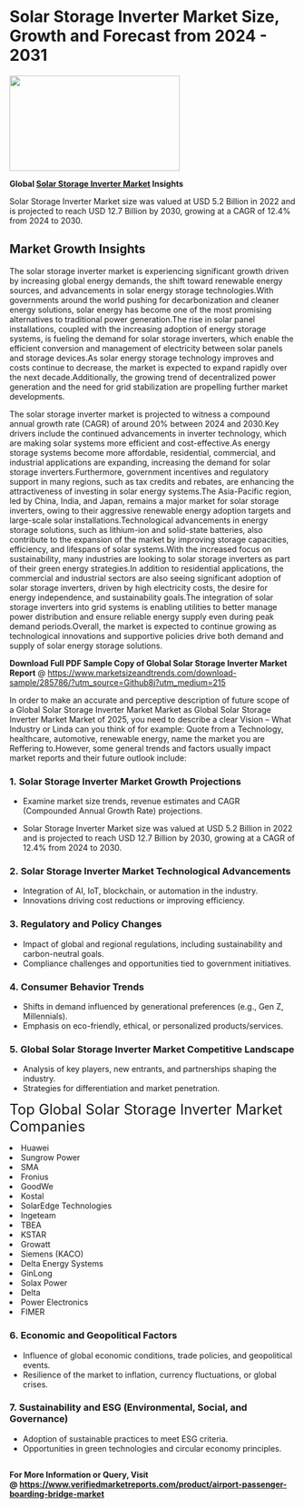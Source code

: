 <H1>Solar Storage Inverter Market Size, Growth and Forecast from 2024 - 2031</H1><img class="aligncenter size-medium wp-image-584254" src="https://thirdeyenews.in/wp-content/uploads/2024/09/Global-Market-Research-300x168.jpeg" alt="" width="300" height="168" /><p><strong>Global&nbsp;<a href="https://www.marketsizeandtrends.com/download-sample/285786/?utm_source=Github8j?utm_medium=215">Solar Storage Inverter Market</a> Insights</strong></p><p>Solar Storage Inverter Market size was valued at USD 5.2 Billion in 2022 and is projected to reach USD 12.7 Billion by 2030, growing at a CAGR of 12.4% from 2024 to 2030.</p><p><h2>Market Growth Insights</h2> <p>The solar storage inverter market is experiencing significant growth driven by increasing global energy demands, the shift toward renewable energy sources, and advancements in solar energy storage technologies.With governments around the world pushing for decarbonization and cleaner energy solutions, solar energy has become one of the most promising alternatives to traditional power generation.The rise in solar panel installations, coupled with the increasing adoption of energy storage systems, is fueling the demand for solar storage inverters, which enable the efficient conversion and management of electricity between solar panels and storage devices.As solar energy storage technology improves and costs continue to decrease, the market is expected to expand rapidly over the next decade.Additionally, the growing trend of decentralized power generation and the need for grid stabilization are propelling further market developments.<br></p> <p>The solar storage inverter market is projected to witness a compound annual growth rate (CAGR) of around 20% between 2024 and 2030.Key drivers include the continued advancements in inverter technology, which are making solar systems more efficient and cost-effective.As energy storage systems become more affordable, residential, commercial, and industrial applications are expanding, increasing the demand for solar storage inverters.Furthermore, government incentives and regulatory support in many regions, such as tax credits and rebates, are enhancing the attractiveness of investing in solar energy systems.The Asia-Pacific region, led by China, India, and Japan, remains a major market for solar storage inverters, owing to their aggressive renewable energy adoption targets and large-scale solar installations.Technological advancements in energy storage solutions, such as lithium-ion and solid-state batteries, also contribute to the expansion of the market by improving storage capacities, efficiency, and lifespans of solar systems.With the increased focus on sustainability, many industries are looking to solar storage inverters as part of their green energy strategies.In addition to residential applications, the commercial and industrial sectors are also seeing significant adoption of solar storage inverters, driven by high electricity costs, the desire for energy independence, and sustainability goals.The integration of solar storage inverters into grid systems is enabling utilities to better manage power distribution and ensure reliable energy supply even during peak demand periods.Overall, the market is expected to continue growing as technological innovations and supportive policies drive both demand and supply of solar energy storage solutions.<br> </p><p><span class=""><strong>Download Full PDF Sample Copy of Global Solar Storage Inverter Market Report</strong> @ <a href="https://www.marketsizeandtrends.com/download-sample/285786/?utm_source=Github8j?utm_medium=215" target="_blank">https://www.marketsizeandtrends.com/download-sample/285786/?utm_source=Github8j?utm_medium=215</a></span></p><p>In order to make an accurate and perceptive description of future scope of a Global&nbsp;Solar Storage Inverter Market Market as Global&nbsp;Solar Storage Inverter Market Market of 2025, you need to describe a clear Vision &ndash; What Industry or Linda can you think of for example: Quote from a Technology, healthcare, automotive, renewable energy, name the market you are Reffering to.However, some general trends and factors usually impact market reports and their future outlook include:</p><h3>1.&nbsp;<strong>Solar Storage Inverter Market Growth Projections</strong></h3><ul><li>Examine market size trends, revenue estimates and CAGR (Compounded Annual Growth Rate) projections.</li><li><p>Solar Storage Inverter Market size was valued at USD 5.2 Billion in 2022 and is projected to reach USD 12.7 Billion by 2030, growing at a CAGR of 12.4% from 2024 to 2030.</p></li></ul><h3>2.&nbsp;<strong>Solar Storage Inverter Market Technological Advancements</strong></h3><ul><li>Integration of AI, IoT, blockchain, or automation in the industry.</li><li>Innovations driving cost reductions or improving efficiency.</li></ul><h3>3.&nbsp;<strong>Regulatory and Policy Changes</strong></h3><ul><li>Impact of global and regional regulations, including sustainability and carbon-neutral goals.</li><li>Compliance challenges and opportunities tied to government initiatives.</li></ul><h3>4.&nbsp;<strong>Consumer Behavior Trends</strong></h3><ul><li>Shifts in demand influenced by generational preferences (e.g., Gen Z, Millennials).</li><li>Emphasis on eco-friendly, ethical, or personalized products/services.</li></ul><h3>5.&nbsp;<strong>Global Solar Storage Inverter Market Competitive Landscape</strong></h3><ul><li>Analysis of key players, new entrants, and partnerships shaping the industry.</li><li>Strategies for differentiation and market penetration.</li></ul><p data-pm-slice="1 1 []"><span style="color: inherit; font-family: inherit; font-size: 25px;">Top Global Solar Storage Inverter Market Companies</span></p><div class="" data-test-id=""><p><li>Huawei</li><li> Sungrow Power</li><li> SMA</li><li> Fronius</li><li> GoodWe</li><li> Kostal</li><li> SolarEdge Technologies</li><li> Ingeteam</li><li> TBEA</li><li> KSTAR</li><li> Growatt</li><li> Siemens (KACO)</li><li> Delta Energy Systems</li><li> GinLong</li><li> Solax Power</li><li> Delta</li><li> Power Electronics</li><li> FIMER</li></p></div><h3>6.&nbsp;<strong>Economic and Geopolitical Factors</strong></h3><ul><li>Influence of global economic conditions, trade policies, and geopolitical events.</li><li>Resilience of the market to inflation, currency fluctuations, or global crises.</li></ul><h3>7.&nbsp;<strong>Sustainability and ESG (Environmental, Social, and Governance)</strong></h3><ul><li>Adoption of sustainable practices to meet ESG criteria.</li><li>Opportunities in green technologies and circular economy principles.</li></ul><h2><strong style="font-size: 14px;">For More Information or Query, Visit @&nbsp;</strong><a style="background-color: #ffffff; font-size: 14px;" href="https://www.marketsizeandtrends.com/report/solar-storage-inverter-market/" target="_blank">https://www.verifiedmarketreports.com/product/airport-passenger-boarding-bridge-market</a></h2>